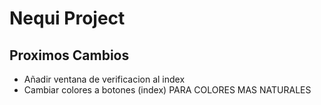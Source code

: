 # Nequi Project






## Proximos Cambios
+ Añadir ventana de verificacion al index
+ Cambiar colores a botones (index) PARA COLORES MAS NATURALES 
